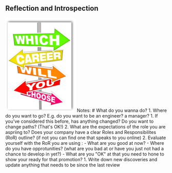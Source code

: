 ##  Reflection and Introspection
<img class="r-stretch" src="resources/which-career.png">
Notes: 
# What do you wanna do?
1. Where do you want to go? E.g. do you want to be an engineer? a manager? 
1. If you've considered this before, has anything changed? Do you want to change paths? (That's OK!)
2. What are the expectations of the role you are aspriing to? Does your company have a clear Roles and Responsibilites (RoR) outline? (if not you can find one that speaks to you online)
2. Evaluate yourself with the RoR you are using :
    - What are you good at now? 
    - Where do you have opprotunities? (what are you bad at or have you just not had a chance to develop in yet?) 
    - What are you "OK" at that you need to hone to show your ready for that promotion?
1. Write down new discoveries and update anything that needs to be since the last review 